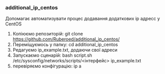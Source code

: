 ### additional_ip_centos

Допомагає автоматизувати процес додавання додаткових ір адресс у CentOS
1. Копіюємо репозиторій: git clone https://github.com/Ruberoed/additional_ip_centos/
2. Переміщуємось у папку: cd additional_ip_centos
3. Редагуємо ip_example.txt, додаючи свої адреси 
4. Запускаємо сценарій: bash script.sh /etc/sysconfig/networks/scripts/<інтерфейс> ip_example.txt
5. перевіряємо конфігурацію: ip a
